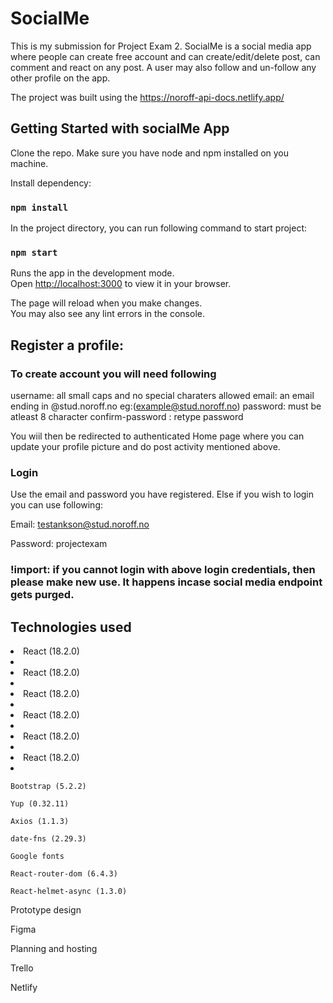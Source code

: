 # SocialMe

This is my submission for Project Exam 2. SocialMe is a social media app where people can create free account and can create/edit/delete post, can comment and react on any post. A user may also follow and un-follow any other profile on the app.

The project was built using the https://noroff-api-docs.netlify.app/

## Getting Started with socialMe App

Clone the repo. Make sure you have node and npm installed on you machine.

Install dependency:

### `npm install`

In the project directory, you can run following command to start project:

### `npm start`

Runs the app in the development mode.\
Open [http://localhost:3000](http://localhost:3000) to view it in your browser.

The page will reload when you make changes.\
You may also see any lint errors in the console.

## Register a profile:

### To create account you will need following

username: all small caps and no special charaters allowed
email: an email ending in @stud.noroff.no eg:(example@stud.noroff.no)
password: must be atleast 8 character
confirm-password : retype password

You wiil then be redirected to authenticated Home page where you can update your profile picture and do post activity mentioned above.

### Login

Use the email and password you have registered. Else if you wish to login you can use following:

Email: testankson@stud.noroff.no

Password: projectexam

### !import: if you cannot login with above login credentials, then please make new use. It happens incase social media endpoint gets purged.

   <h2>Technologies used</h2>
   <li> React (18.2.0)<li>

<li> React (18.2.0)<li>
<li> React (18.2.0)<li>
<li> React (18.2.0)<li>
<li> React (18.2.0)<li>
<li> React (18.2.0)<li>

    Bootstrap (5.2.2)

    Yup (0.32.11)

    Axios (1.1.3)

    date-fns (2.29.3)

    Google fonts

    React-router-dom (6.4.3)

    React-helmet-async (1.3.0)

Prototype design

Figma

Planning and hosting

Trello

Netlify

